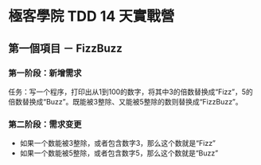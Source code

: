 # 極客學院 TDD 14 天實戰營
## 第一個項目 － FizzBuzz
### 第一阶段：新增需求
任务：写一个程序，打印出从1到100的数字，将其中3的倍数替换成“Fizz”，5的倍数替换成“Buzz”。既能被3整除、又能被5整除的数则替换成“FizzBuzz”。

### 第二阶段：需求变更
- 如果一个数能被3整除，或者包含数字3，那么这个数就是“Fizz”
- 如果一个数能被5整除，或者包含数字5，那么这个数就是“Buzz”
